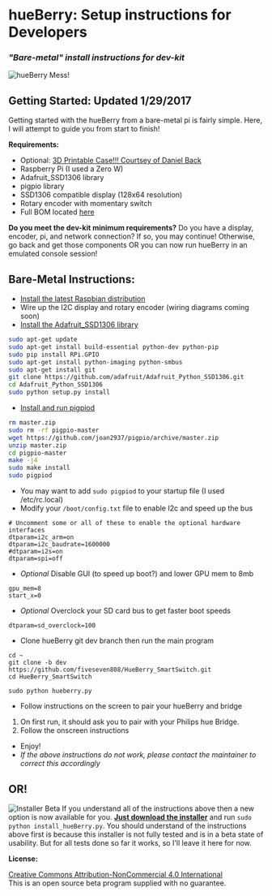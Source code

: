 hueBerry: Setup instructions for Developers
=============
### *"Bare-metal" install instructions for dev-kit*

![hueBerry Mess!](https://github.com/fiveseven808/HueBerry_SmartSwitch/blob/dev/hueBerry%20Photos/B%20reel/IMG_20160812_165047.jpg?raw=true)



## Getting Started: Updated 1/29/2017
Getting started with the hueBerry from a bare-metal pi is fairly simple. Here, I will attempt to guide you from start to finish!

**Requirements:**
  * Optional: [3D Printable Case!!! Courtsey of Daniel Back](https://www.thingiverse.com/thing:2180872)
  * Raspberry Pi (I used a Zero W)
  * Adafruit_SSD1306 library
  * pigpio library
  * SSD1306 compatible display (128x64 resolution)
  * Rotary encoder with momentary switch
  * Full BOM located [here](https://docs.google.com/spreadsheets/d/18q5wE9IcbJ1D823ktt4ZN7Fp1JHZutR4hCld2env4vI/edit?usp=sharing)

**Do you meet the dev-kit minimum requirements?** Do you have a display, encoder, pi, and network connection? If so, you may continue! Otherwise, go back and get those components OR you can now run hueBerry in an emulated console session! 

## Bare-Metal Instructions:

* [Install the latest Raspbian distribution](https://www.raspberrypi.org/documentation/installation/installing-images/)
* Wire up the I2C display and rotary encoder (wiring diagrams coming soon)
* [Install the Adafruit_SSD1306 library](https://learn.adafruit.com/ssd1306-oled-displays-with-raspberry-pi-and-beaglebone-black/usage)
```bash
sudo apt-get update
sudo apt-get install build-essential python-dev python-pip
sudo pip install RPi.GPIO
sudo apt-get install python-imaging python-smbus
sudo apt-get install git
git clone https://github.com/adafruit/Adafruit_Python_SSD1306.git
cd Adafruit_Python_SSD1306
sudo python setup.py install
```
* [Install and run pigpiod](http://abyz.co.uk/rpi/pigpio/download.html)
```bash
rm master.zip
sudo rm -rf pigpio-master
wget https://github.com/joan2937/pigpio/archive/master.zip
unzip master.zip
cd pigpio-master
make -j4
sudo make install
sudo pigpiod
```
* You may want to add `sudo pigpiod` to your startup file (I used /etc/rc.local)
* Modify your `/boot/config.txt` file to enable I2c and speed up the bus
```
# Uncomment some or all of these to enable the optional hardware interfaces
dtparam=i2c_arm=on
dtparam=i2c_baudrate=1600000
#dtparam=i2s=on
dtparam=spi=off
```
* *Optional* Disable GUI (to speed up boot?) and lower GPU mem to 8mb
```
gpu_mem=8
start_x=0
```
* *Optional* Overclock your SD card bus to get faster boot speeds
```
dtparam=sd_overclock=100
```
* Clone hueBerry git dev branch then run the main program
```
cd ~
git clone -b dev https://github.com/fiveseven808/HueBerry_SmartSwitch.git
cd HueBerry_SmartSwitch

sudo python hueberry.py
```
* Follow instructions on the screen to pair your hueBerry and bridge
 1. On first run, it should ask you to pair with your Philips hue Bridge.
 1. Follow the onscreen instructions
* Enjoy!
 * *If the above instructions do not work, please contact the maintainer to correct this accordingly*

## OR!
![Installer Beta](https://github.com/fiveseven808/HueBerry_SmartSwitch/blob/dev/hueBerry%20Photos/Installer/1st_alpha.PNG?raw=true)
If you understand all of the instructions above then a new option is now available for you.
**[Just download the installer](https://github.com/fiveseven808/HueBerry_SmartSwitch/raw/dev/install_hueBerry.py)**
and run `sudo python install_hueBerry.py`. You should understand of the instructions above first is because
this installer is not fully tested and is in a beta state of usability.
But for all tests done so far it works, so I'll leave it here for now.



**License:**

[Creative Commons Attribution-NonCommercial 4.0 International ](https://creativecommons.org/licenses/by-nc/4.0/)  
This is an open source beta program supplied with no guarantee.

